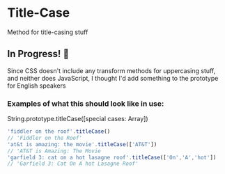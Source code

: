 # Title-Case
Method for title-casing stuff

## In Progress! :large_blue_diamond:
Since CSS doesn't include any transform methods for uppercasing stuff, and neither does JavaScript, I thought I'd add something to the prototype for English speakers 

### Examples of what this should look like in use:

String.prototype.titleCase([special cases: Array])

```javascript
'fiddler on the roof'.titleCase()
// 'Fiddler on the Roof'
'at&t is amazing: the movie'.titleCase(['AT&T'])
// 'AT&T is Amazing: The Movie
'garfield 3: cat on a hot lasagne roof'.titleCase(['On','A','hot'])
// 'Garfield 3: Cat On A hot Lasagne Roof'
```
